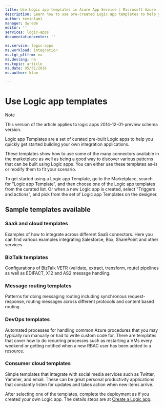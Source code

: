 ```yaml
---
title: Use Logic app templates in Azure App Service | Microsoft Azure
description: Learn how to use pre-created Logic app templates to help you get started
author: kevinlam1
manager: dwrede
editor: ''
services: logic-apps
documentationcenter: ''

ms.service: logic-apps
ms.workload: integration
ms.tgt_pltfrm: na
ms.devlang: na
ms.topic: article
ms.date: 05/31/2016
ms.author: klam

---
```

# Use Logic app templates
> [!NOTE]
> This version of the article applies to logic apps 2014-12-01-preview schema version.
> 
> 

Logic app Templates are a set of curated pre-built Logic apps to help you quickly get started building your own integration applications.

These templates show how to use some of the many connectors available in the marketplace as well as being a good way to discover various patterns that can be built using Logic apps.  You can either use these templates as-is or modify them to fit your scenario.

To get started using a Logic app Template, go to the Marketplace, search for "Logic app Template", and then choose one of the Logic app templates from the curated list. Or when a new Logic app is created, select "Triggers and actions", and pick from the set of Logic app Templates on the designer.

## Sample templates available
### SaaS and cloud templates
Examples of how to integrate across different SaaS connectors.  Here you can find various examples integrating Salesforce, Box, SharePoint and other services.

### BizTalk templates
Configurations of BizTalk VETR (validate, extract, transform, route) pipelines as well as EDIFACT, X12 and AS2 message handling.

### Message routing templates
Patterns for doing messaging routing including synchronous request-response, routing messages across different protocols and content based routing.

### DevOps templates
Automated processes for handling common Azure procedures that you may typically run manually or had to write custom code for.  There are templates that cover how to do recurring processes such as restarting a VMs every weekend or getting notified when a new RBAC user has been added to a resource.

### Consumer cloud templates
Simple templates that integrate with social media services such as Twitter, Yammer, and email.  These can be great personal productivity applications that constantly listen for updates and takes action when new items arrive.

After selecting one of the templates, complete the deployment as if you created your own Logic app. The details steps are at [Create a Logic app](app-service-logic-create-a-logic-app.md).

